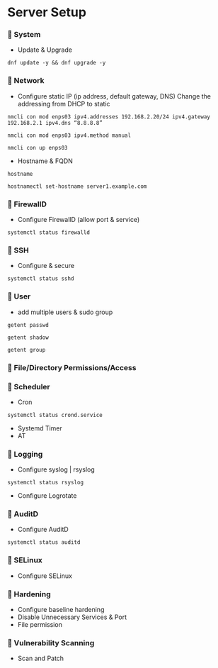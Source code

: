 # Server Setup

### :helicopter: System
- Update & Upgrade
```
dnf update -y && dnf upgrade -y
```
### :helicopter: Network
- Configure static IP (ip address, default gateway, DNS) Change the addressing from DHCP to static
```
nmcli con mod enps03 ipv4.addresses 192.168.2.20/24 ipv4.gateway 192.168.2.1 ipv4.dns “8.8.8.8”
```
```
nmcli con mod enps03 ipv4.method manual
```
```
nmcli con up enps03
```
- Hostname & FQDN
```
hostname
```
```
hostnamectl set-hostname server1.example.com
```
### :helicopter: FirewallD
- Configure FirewallD (allow port & service)
```
systemctl status firewalld
```
### :helicopter: SSH
- Configure & secure
```
systemctl status sshd
```
### :helicopter: User
- add multiple users & sudo group
```
getent passwd
```
```
getent shadow
```
```
getent group
```
### :helicopter: File/Directory Permissions/Access
### :helicopter: Scheduler
- Cron
```
systemctl status crond.service
```
- Systemd Timer
- AT
### :helicopter: Logging
- Configure syslog | rsyslog
```
systemctl status rsyslog
```
- Configure Logrotate
### :helicopter: AuditD
- Configure AuditD
```
systemctl status auditd
```
### :helicopter: SELinux
- Configure SELinux
### :helicopter: Hardening
- Configure baseline hardening
- Disable Unnecessary Services & Port
- File permission
### :helicopter: Vulnerability Scanning
- Scan and Patch

